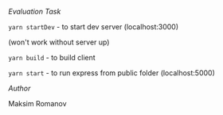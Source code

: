 *Evaluation Task*

``` yarn startDev ``` - to start dev server (localhost:3000)

(won't work without server up)


``` yarn build ``` - to build client

``` yarn start ``` - to run express from public folder (localhost:5000)

*Author*

Maksim Romanov
